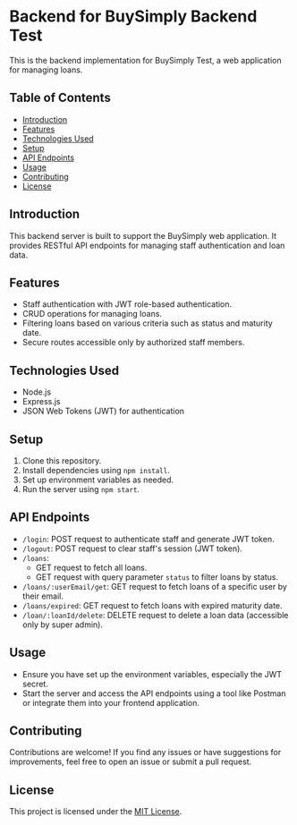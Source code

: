 # Backend for BuySimply Backend Test

This is the backend implementation for BuySimply Test, a web application for managing loans.

## Table of Contents
- [Introduction](#introduction)
- [Features](#features)
- [Technologies Used](#technologies-used)
- [Setup](#setup)
- [API Endpoints](#api-endpoints)
- [Usage](#usage)
- [Contributing](#contributing)
- [License](#license)

## Introduction

This backend server is built to support the BuySimply web application. It provides RESTful API endpoints for managing staff authentication and loan data.

## Features

- Staff authentication with JWT role-based authentication.
- CRUD operations for managing loans.
- Filtering loans based on various criteria such as status and maturity date.
- Secure routes accessible only by authorized staff members.

## Technologies Used

- Node.js
- Express.js
- JSON Web Tokens (JWT) for authentication

## Setup

1. Clone this repository.
2. Install dependencies using `npm install`.
3. Set up environment variables as needed.
4. Run the server using `npm start`.

## API Endpoints

- `/login`: POST request to authenticate staff and generate JWT token.
- `/logout`: POST request to clear staff's session (JWT token).
- `/loans`: 
  - GET request to fetch all loans.
  - GET request with query parameter `status` to filter loans by status.
- `/loans/:userEmail/get`: GET request to fetch loans of a specific user by their email.
- `/loans/expired`: GET request to fetch loans with expired maturity date.
- `/loan/:loanId/delete`: DELETE request to delete a loan data (accessible only by super admin).

## Usage

- Ensure you have set up the environment variables, especially the JWT secret.
- Start the server and access the API endpoints using a tool like Postman or integrate them into your frontend application.

## Contributing

Contributions are welcome! If you find any issues or have suggestions for improvements, feel free to open an issue or submit a pull request.

## License

This project is licensed under the [MIT License](LICENSE).
